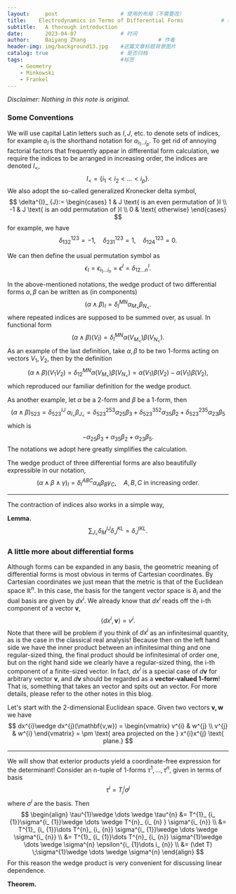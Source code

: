 ```yaml
---
layout:     post   				    # 使用的布局（不需要改）
title:    Electrodynamics in Terms of Differential Forms			# 标题 
subtitle:   A thorough introduction
date:       2023-04-07 				# 时间
author:     Baiyang Zhang 						# 作者
header-img: img/background13.jpg 	#这篇文章标题背景图片
catalog: true 						# 是否归档
tags:								#标签
    - Geometry
    - Minkowski
    - Frankel
---
```


*Disclaimer: Nothing in this note is original.*

### Some Conventions

We will use capital Latin letters such as $I,J,$ etc. to denote sets of indices, for example $a_ {I}$ is the shorthand notation for $a_ {i_ {1}\dots i_ {p}}$. To get rid of annoying factorial factors that frequently appear in differential form calculation, we require the indices to be arranged in increasing order, the indices are denoted $I_ {<}$, 
$$
I_ {<} = \left\{ i_ {1}<i_ {2}<\dots<i_ {p} \right\} .
$$
We also adopt the so-called generalized Kronecker delta symbol,
$$
\delta^{I}_ {J}:= \begin{cases}
1  &  J \text{ is an even permutation of }I \\
-1  &  J \text{ is an odd permutation of }I \\
0 & \text{ otherwise}
\end{cases}
$$
for example, we have 
$$
\delta^{123}_ {132}=-1,\quad  \delta^{123}_ {231}=1, \quad  \delta^{123}_ {124}=0.
$$

We can then define the usual permutation symbol as 
$$
\epsilon_ {I} = \epsilon_ {i_ {1}\dots i_ {n}} =\epsilon^{I}= \delta^{I}_ {12\dots n}.
$$

In the above-mentioned notations, the wedge product of two differential forms $\alpha,\beta$ can be written as (in components)
$$
(\alpha \wedge \beta)_ {I} = \delta_ {I}^{MN} \alpha_ {M_ {<}} \beta_ {N_ {<}}.
$$
where repeated indices are supposed to be summed over, as usual. In functional form
$$
(\alpha \wedge \beta)(V_ {I}) = \delta^{MN}_ {I} \alpha(V_ {M_ {<}})\beta(V_ {N_ {<}}).
$$
As an example of the last definition, take $\alpha,\beta$ to be two 1-forms acting on vectors $V_ {1},V_ {2}$, then by the definition
$$
(\alpha \wedge  \beta)(V_ {1}V_ {2}) = \delta^{MN}_ {12} \alpha(V_ {M_ {<}}) \beta(V_ {N_ {<}})
= \alpha(V_ {1}) \beta(V_ {2}) - \alpha(V_ {1})\beta(V_ {2}),
$$
which reproduced our familiar definition for the wedge product. 

As another example, let $\alpha$ be a 2-form and $\beta$ be a 1-form, then
$$
(\alpha \wedge \beta)_ {523} = \delta_ {523}^{IJ}\; \alpha_ {I_ {<}}\beta_ {J_ {<}} = \delta^{253}_ {523}\alpha_ {25}\beta_ {3}+ \delta^{352}_ {523}\alpha_ {35}\beta_ {2} +\delta^{235}_ {523}\alpha_ {23}\beta_ {5}
$$
which is 
$$
-\alpha_ {25}\beta_ {3} +\alpha_ {35}\beta_ {2} + \alpha_ {23}\beta_ {5}.
$$
The notations we adopt here greatly simplifies the calculation.

The wedge product of three differential forms are also beautifully expressible in our notation,
$$
(\alpha \wedge \beta \wedge \gamma)_ {I} = \delta^{ABC}_ {I} \alpha_ {A} \beta_ {B} \gamma_ {C},\quad A,B,C \text{ in increasing order}.
$$

- - -

The contraction of indices also works in a simple way,

**Lemma.** 
$$
\sum_ {J_ {<}}\delta^{IJ}_ {M}\delta^{KL}_ {J} = \delta^{IKL}_ {J}.
$$

### A little more about differential forms

Although forms can be expanded in any basis, the geometric meaning of differential forms is most obvious in terms of Cartesian coordinates. By Cartesian coordinates we just mean that the metric is that of the Euclidean space $\mathbb{R}^{n}$. In this case, the basis for the tangent vector space is $\partial_ {i}$ and the dual basis are given by $dx^{i}$. We already know that $dx^{i}$ reads off the i-th component of a vector $\mathbf{v}$, 
$$
\left\langle dx^{i},\mathbf{v} \right\rangle = v^{i}.
$$
Note that there will be problem if you think of $dx^{i}$ as an infinitesimal quantity, as is the case in the classical real analysis! Because then on the left hand side we have the inner product between an infinitesimal thing and one regular-sized thing, the final product should be infinitesimal of order one, but on the right hand side we clearly have a regular-sized thing, the i-th component of a finite-sized vector. In fact, $dx^{i}$ is a special case of $d\mathbf{v}$ for arbitrary vector $\mathbf{v}$, and $d\mathbf{v}$ should be regarded as a **vector-valued 1-form**! That is, something that takes an vector and spits out an vector. For more details, please refer to the other notes in this blog.

Let's start with the 2-dimensional Euclidean space. Given two vectors $\mathbf{v,w}$ we have 
$$
dx^{i}\wedge dx^{j}(\mathbf{v,w}) = \begin{vmatrix}
v^{i} & w^{j} \\
v^{j} & w^{i}
\end{vmatrix} = \pm \text{ area projected on the } x^{i}x^{j} \text{ plane.}
$$

- - -

We will show that exterior products yield a coordinate-free expression for the determinant! Consider an n-tuple of 1-forms $\tau^{1},\dots,\tau^{n}$, given in terms of basis 
$$
\tau^{i} = T^{i}_ {j} \sigma^{j}
$$
where $\sigma^{i}$ are the basis. Then
$$
\begin{align}
\tau^{1}\wedge \dots \wedge \tau^{n} &= T^{1}_ {i_ {1}}\sigma^{i_ {1}}\wedge \dots \wedge T^{n}_ {i_ {n} } \sigma^{i_ {n}} \\
&= T^{1}_ {i_ {1}}\dots T^{n}_ {i_ {n}} \sigma^{i_ {1}}\wedge \dots \wedge \sigma^{i_ {n}} \\
&= T^{1}_ {i_ {1}}\dots T^{n}_ {i_ {n}} \sigma^{1}\wedge \dots \wedge \sigma^{n} \epsilon^{i_ {1}\dots i_ {n}} \\
&= (\det T)  \;\sigma^{1}\wedge \dots \wedge \sigma^{n}
\end{align}
$$
For this reason the wedge product is very convenient for discussing linear dependence.

**Theorem.** 
